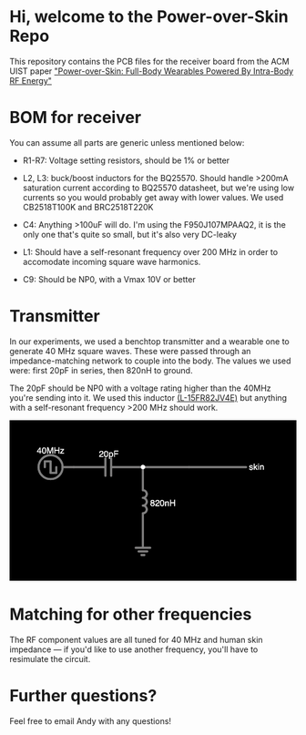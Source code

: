 # Hi, welcome to the Power-over-Skin Repo

This repository contains the PCB files for the receiver board from the ACM UIST paper ["Power-over-Skin: Full-Body Wearables Powered By Intra-Body RF Energy"](https://dl.acm.org/doi/10.1145/3654777.3676394)


# BOM for receiver
You can assume all parts are generic unless mentioned below:

- R1-R7: Voltage setting resistors, should be 1% or better

- L2, L3: buck/boost inductors for the BQ25570. Should handle >200mA saturation current according to BQ25570 datasheet, but we're using low currents so you would probably get away with lower values. We used CB2518T100K and BRC2518T220K

- C4: Anything >100uF will do. I'm using the F950J107MPAAQ2, it is the only one that's quite so small, but it's also very DC-leaky

- L1: Should have a self-resonant frequency over 200 MHz in order to accomodate incoming square wave harmonics. 
- C9: Should be NP0, with a Vmax 10V or better

# Transmitter
In our experiments, we used a benchtop transmitter and a wearable one to generate 40 MHz square waves. These were passed through an impedance-matching network to couple into the body. The values we used were: first 20pF in series, then 820nH to ground. 

The 20pF should be NP0 with a voltage rating higher than the 40MHz you're sending into it. We used this inductor [(L-15FR82JV4E)](https://www.mouser.com/ProductDetail/Johanson-Technology/L-15FR82JV4E?qs=N%252Bgu1CRRfTPf9IhMOTDbHA%3D%3D) but anything with a self-resonant frequency >200 MHz should work. 

![tximn.png](ims/tximn.png)

# Matching for other frequencies
The RF component values are all tuned for 40 MHz and human skin impedance — if you'd like to use another frequency, you'll have to resimulate the circuit. 

# Further questions?
Feel free to email Andy with any questions!
